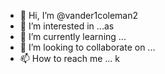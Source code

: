 - 👋 Hi, I’m @vander1coleman2
- 👀 I’m interested in ...as
- 🌱 I’m currently learning ...
- 💞️ I’m looking to collaborate on ...
- 📫 How to reach me ...
k
<!---vzxc
vander1coleman2/vander1coleman2 is a ✨ special ✨ repository because its `README.md` (this file) appears on your GitHub profile.
You can click thhk.e Preview link tsco take a look at your changes.
--->
